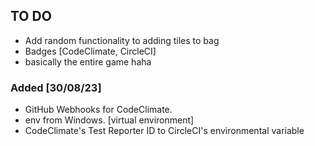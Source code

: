 ## TO DO
- Add random functionality to adding tiles to bag
- Badges [CodeClimate, CircleCI]
- basically the entire game haha

### Added [30/08/23]
- GitHub Webhooks for CodeClimate.
- env from Windows. [virtual environment]
- CodeClimate's Test Reporter ID to CircleCI's environmental variable 
